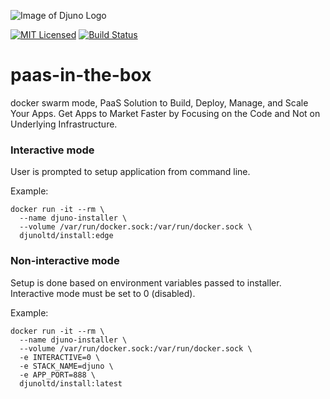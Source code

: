 ![Image of Djuno Logo](https://djuno.io/wp-content/uploads/2020/06/cropped-Djuno-just-logo-1-transparent.png)

[![MIT Licensed](https://img.shields.io/badge/license-MIT-brightgreen.svg?style=flat-square)](LICENSE.md)
[![Build Status](https://travis-ci.com/Djuno-Ltd/paas-in-the-box.svg?branch=main)](https://travis-ci.com/Djuno-Ltd/paas-in-the-box)
# paas-in-the-box
docker swarm mode, PaaS Solution to Build, Deploy, Manage, and Scale Your Apps. Get Apps to Market Faster by Focusing on the Code and Not on Underlying Infrastructure.

### Interactive mode
User is prompted to setup application from command line.

Example:

```{r, engine='bash', count_lines}
docker run -it --rm \
  --name djuno-installer \
  --volume /var/run/docker.sock:/var/run/docker.sock \
  djunoltd/install:edge
```

### Non-interactive mode
Setup is done based on environment variables passed to installer. 
Interactive mode must be set to 0 (disabled).

Example:

```{r, engine='bash', count_lines}
docker run -it --rm \
  --name djuno-installer \
  --volume /var/run/docker.sock:/var/run/docker.sock \
  -e INTERACTIVE=0 \
  -e STACK_NAME=djuno \
  -e APP_PORT=888 \
  djunoltd/install:latest
```

